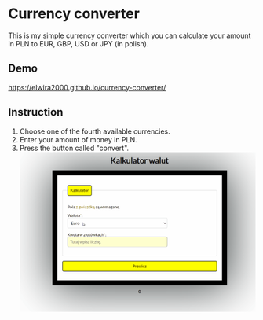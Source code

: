 # Currency converter
This is my simple currency converter which you can calculate your amount in PLN to EUR, GBP, USD or JPY (in polish).
## Demo
https://elwira2000.github.io/currency-converter/
## Instruction
1. Choose one of the fourth available currencies.
2. Enter your amount of money in PLN.
3. Press the button called "convert".
![Animated gif](https://github.com/Elwira2000/currency-converter/blob/main/images/currencyConverter.gif?raw=true)
